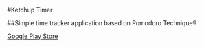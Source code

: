#Ketchup Timer

##Simple time tracker application based on Pomodoro Technique®

[Google Play Store](https://play.google.com/store/apps/details?id=br.com.vitorsalgado.ketchuptimer)

